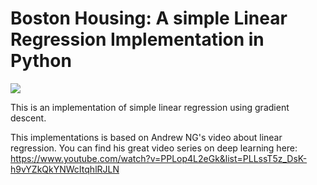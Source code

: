 # Boston Housing: A simple Linear Regression Implementation in Python

<img src="https://www.boston.gov/sites/default/files/styles/resp_wide_2000x460custom_boston_wide_1x/public/topic-intro-image-06-2017/housing1.jpg?itok=ESqBCA8q&timestamp=1498743043">

This is an implementation of simple linear regression using gradient descent.

This implementations is based on Andrew NG's video about linear regression. You can find his great video series on deep learning here:
https://www.youtube.com/watch?v=PPLop4L2eGk&list=PLLssT5z_DsK-h9vYZkQkYNWcItqhlRJLN
